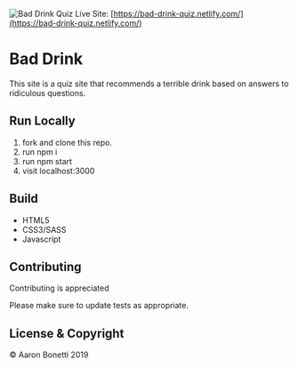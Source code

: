 ![Bad Drink Quiz](https://www.aaronmikebonetti.com/static/media/bad-drink.3870054e.webp)
Live Site: [https://bad-drink-quiz.netlify.com/](https://bad-drink-quiz.netlify.com/)

# Bad Drink

This site is a quiz site that recommends a terrible drink based on answers to ridiculous questions.

## Run Locally

1. fork and clone this repo.
2. run npm i
3. run npm start
4. visit localhost:3000

## Build

* HTML5
* CSS3/SASS
* Javascript

## Contributing

Contributing is appreciated

Please make sure to update tests as appropriate.

## License & Copyright

© Aaron Bonetti 2019